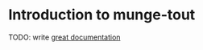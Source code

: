 # Introduction to munge-tout

TODO: write [great documentation](http://jacobian.org/writing/what-to-write/)
